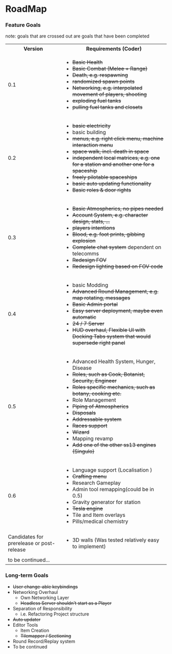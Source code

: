# RoadMap
### Feature Goals

note: goals that are crossed out are goals that have been completed

<table>
  <tbody>
    <tr>
      <th>Version</th>
      <th align="center">Requirements (Coder)</th>
    </tr>
    <tr>
      <td>0.1</td>
      <td>
        <ul>
          <li><del>Basic Health </del></li>
          <li><del>Basic Combat (Melee + Range) </del></li>
          <li><del>Death, e.g. respawning </del></li>
          <li><del>randomized spawn points </del></li>
          <li><del>Networking, e.g. interpolated movement of players, shooting </del></li>
          <li><del>exploding fuel tanks </del></li>
          <li><del>pulling fuel tanks and closets </del></li>
        </ul>
      </td>
    </tr>
    <tr>
      <td>0.2</td>
      <td>
        <ul>
          <li><del>basic electricity</del></li>
          <li>basic building</li>
          <li><del>menus, e.g. right click menu, machine interaction menu</del></li>
          <li><del>space walk, incl. death in space</del></li>
          <li><del>independent local matrices, e.g. one for a station and another one for a spaceship</del></li>
          <li><del>freely pilotable spaceships</del></li>
          <li><del>basic auto updating functionality</del></li>
          <li><del>Basic roles & door rights</del></li>
        </ul>
      </td>
    </tr>
<tr>
      <td>0.3</td>
      <td>
        <ul>
          <li><del>Basic Atmospherics, no pipes needed</del></li>
          <li><del>Account System, e.g. character design, stats, ...</del></li>
          <li><del>players intentions</del></li>
          <li><del>Blood, e.g. foot prints, gibbing explosion</del></li>
          <li><del>Complete chat system</del> dependent on telecomms</li>
          <li><del>Redesign FOV</del></li>
          <li><del>Redesign lighting based on FOV code</del></li>
        </ul>
      </td>
    </tr>
    <tr>
      <td>0.4</td>
      <td>
        <ul>
          <li>basic Modding</li>
          <li><del>Advanced Round Management, e.g. map rotating, messages</del></li>
          <li><del>Basic Admin portal</del></li>
          <li><del>Easy server deployment, maybe even automatic</del></li>
          <li><del>24 / 7 Server</del></li>
          <li><del>HUD overhaul, Flexible UI with Docking Tabs system that would supersede right panel</del></li>
        </ul>
      </td>
    </tr>
    <tr>
      <td>0.5</td>
      <td>
        <ul>
          <li>Advanced Health System, Hunger, Disease</li>
          <li><del>Roles, such as Cook, Botanist, Security, Engineer</del></li>
          <li><del>Roles specific mechanics, such as botany, cooking etc.</del></li>
          <li>Role Management</li>
          <li><del>Piping of Atmospherics</del></li>
          <li><del>Disposals</del></li>
          <li><del>Addressable system</del></li>
          <li><del>Races support</del></li>
          <li><del>Wizard</del></li>
          <li>Mapping revamp</li>
          <li><del>Add one of the other ss13 engines (Singulo)</del></li>
        </ul>
      </td>
    </tr>
    <tr>
    <td>0.6</td>
       <td>
          <ul>
              <li>Language support (Localisation )</li>
              <li><del>Crafting menu</del></li>
              <li>Research Gameplay</li>
              <li>Admin tool remapping(could be in 0.5)</li>
              <li>Gravity generator for station</li>
              <li><del>Tesla engine</del></li>
              <li>Tile and Item overlays</li>
              <li>Pills/medical chemistry</li>
          </ul>
       </td>
    </tr>
    <tr>
        <td>Candidates for prerelease or post-release</td>
           <td>
              <ul>
                  <li>3D walls (Was tested relatively easy to implement)</li>
              </ul>
           </td>
        </tr>
    <tr>
        <td> to be continued... </td>
        <td></td>
    </tr>
  </tbody>
</table>

### Long-term Goals

* <del>User change-able keybindings</del>
* Networking Overhaul
    * Own Networking Layer
    * <del>Headless Server shouldn't start as a Player</del>
* Separation of Responsibility
    * i.e. Refactoring Project structure
* <del>Auto updater</del>
* Editor Tools
    * Item Creation
    * <del>Tilemapper / Sectioning</del>
* Round Record/Replay system
* To be continued
